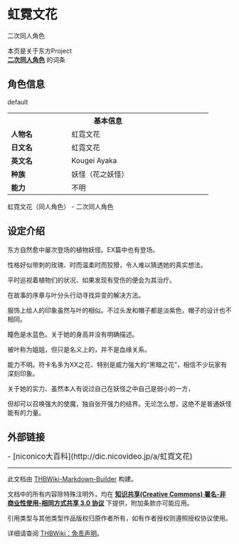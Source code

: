 # 虹霓文花

<!-- source html: G:\repos\THBWiki-Markdown-Builder\THBWikiMarkdown\Temp\main\7\78\ns0%3A%E8%99%B9%E9%9C%93%E6%96%87%E8%8A%B1.html -->

二次同人角色

本页是关于东方Project  
 **[二次同人角色](./二次角色列表.md)** 的词条

## 角色信息
[](./文件-虹霓文花.jpg.md)  [](./文件-虹霓文花.jpg.md)default

<table>
<tbody><tr>
<th colspan="2">基本信息</th>
</tr>
<tr>
<td style="width:120px"><b>人物名</b></td><td style="min-width:300px">虹霓文花</td>
</tr><tr><td><b>日文名</b></td><td>虹霓文花</td></tr><tr><td><b>英文名</b></td><td>Kougei Ayaka</td></tr><tr><td><b>种族</b></td><td>妖怪（花之妖怪）</td></tr><tr><td><b>能力</b></td><td>不明</td></tr></tbody></table>

虹霓文花（同人角色） - 二次同人角色
  
  

  


## 设定介绍
  
东方自然愈中屡次登场的植物妖怪。EX篇中也有登场。
  
  
性格好似带刺的玫瑰、时而温柔时而狡猾，令人难以猜透她的真实想法。 
  
  
平时巡视着植物们的状况、如果发现有受伤的便会为其治疗。
  
  
在故事的序章与叶分头行动寻找异变的解决方法。
  
  
服饰上给人的印象虽然与叶的相似。不过头发和帽子都是淡紫色，帽子的设计也不相同。
  
  
瞳色是水蓝色。关于她的身高并没有明确描述。
  
  
被叶称为姐姐，但只是名义上的，并不是血缘关系。
  
  
能力不明。符卡名多为XX之花、特别是威力强大的“黑暗之花”，相信不少玩家有深刻印象。
  
  
关于她的实力、虽然本人有说过自己在妖怪之中自己是弱小的一方，
  
  
但却可以召唤强大的使魔，独自张开强力的结界。无论怎么想，这绝不是普通妖怪能有的力量。
  


## 外部链接
  
<big>
</big>  
<big>- [niconico大百科](http://dic.nicovideo.jp/a/虹霓文花)
</big><big></big>  
<big></big>
  





---

此文档由 [THBWiki-Markdown-Builder](https://github.com/Delsin-Yu/THBWiki-Markdown-Builder) 构建。

文档中的所有内容除特殊注明外，均在 [**知识共享(Creative Commons) 署名-非商业性使用-相同方式共享 3.0 协议**](https://creativecommons.org/licenses/by-sa/3.0/deed.zh-hans) 下提供，附加条款亦可能应用。

引用类型与其他类型作品版权归原作者所有，如有作者授权则遵照授权协议使用。

详细请查阅 [THBWiki：免责声明](https://thbwiki.cc/THBWiki:%E5%85%8D%E8%B4%A3%E5%A3%B0%E6%98%8E)。

